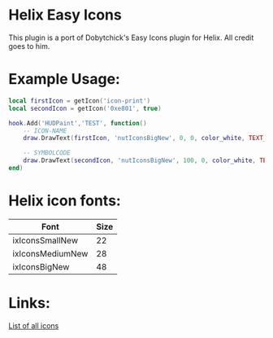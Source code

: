 # Helix Easy Icons
 
This plugin is a port of Dobytchick's Easy Icons plugin for Helix. All credit goes to him.


# Example Usage:

```lua
local firstIcon = getIcon('icon-print')
local secondIcon = getIcon('0xe801', true)

hook.Add('HUDPaint','TEST', function()
    -- ICON-NAME
    draw.DrawText(firstIcon, 'nutIconsBigNew', 0, 0, color_white, TEXT_ALIGN_LEFT)

    -- SYMBOLCODE
    draw.DrawText(secondIcon, 'nutIconsBigNew', 100, 0, color_white, TEXT_ALIGN_LEFT)
end)
```

# Helix icon fonts:
Font | Size 
--- | --- 
ixIconsSmallNew | 22
ixIconsMediumNew | 28
ixIconsBigNew | 48

# Links:
[List of all icons](https://brynparker.github.io/civicnetworks/)
